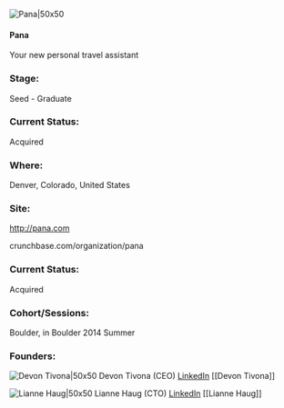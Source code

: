 

![Pana|50x50](https://apimg.techstars.com/connect/images/image_files/600f2ee76087400009000090/original/pana.jpg)

#### Pana
Your new personal travel assistant

### Stage: 
Seed - Graduate 

### Current Status: 
Acquired

### Where:
Denver, Colorado, United States

### Site:
http://pana.com



crunchbase.com/organization/pana

### Current Status: 
Acquired

### Cohort/Sessions: 
Boulder, in Boulder 2014 Summer

### Founders: 

![Devon Tivona|50x50](https://apimg.techstars.com/connect/images/image_files/56abdc4fbbe36f34a7000014/original/0db8911.jpg) Devon Tivona (CEO) [LinkedIn](https://linkedin.com/in/devon-tivona-72612519) [[Devon Tivona]]

![Lianne Haug|50x50]() Lianne Haug (CTO) [LinkedIn](https://linkedin.com/in/lianne-haug-19189956) [[Lianne Haug]]


